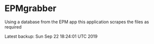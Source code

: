 # EPMgrabber
Using a database from the EPM app this application scrapes the files as required


Latest backup: Sun Sep 22 18:24:01 UTC 2019
